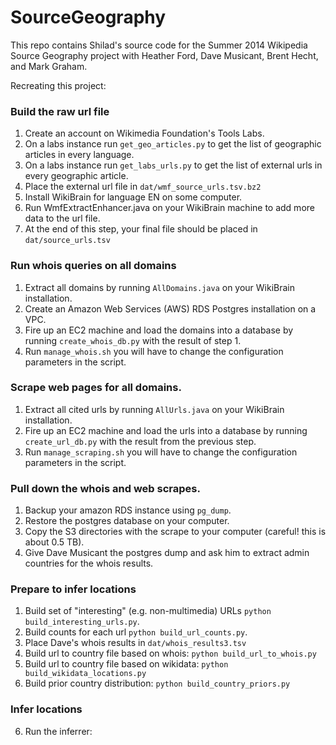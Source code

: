 SourceGeography
===============

This repo contains Shilad's source code for the Summer 2014 Wikipedia Source Geography project with Heather Ford, Dave Musicant, Brent Hecht, and Mark Graham.

Recreating this project:

### Build the raw url file

1. Create an account on Wikimedia Foundation's Tools Labs.
2. On a labs instance run `get_geo_articles.py` to get the list of geographic articles in every language.
3. On a labs instance run `get_labs_urls.py` to get the list of external urls in every geographic article.
4. Place the external url file in `dat/wmf_source_urls.tsv.bz2`
4. Install WikiBrain for language EN on some computer.
5. Run WmfExtractEnhancer.java on your WikiBrain machine to add more data to the url file.
6. At the end of this step, your final file should be placed in `dat/source_urls.tsv`

### Run  whois queries on all domains

1. Extract all domains by running `AllDomains.java` on your WikiBrain installation.
2. Create an Amazon Web Services (AWS) RDS Postgres installation on a VPC.
3. Fire up an EC2 machine and load the domains into a database by running `create_whois_db.py` with the result of step 1.
4. Run `manage_whois.sh` you will have to change the configuration parameters in the script.

### Scrape web pages for all domains.

1. Extract all cited urls by running `AllUrls.java` on your WikiBrain installation.
2. Fire up an EC2 machine and load the urls into a database by running `create_url_db.py` with the result from the previous step.
4. Run `manage_scraping.sh` you will have to change the configuration parameters in the script.

### Pull down the whois and web scrapes.

1. Backup your amazon RDS instance using `pg_dump`.
2. Restore the postgres database on your computer.
3. Copy the S3 directories with the scrape to your computer (careful! this is about 0.5 TB).
4. Give Dave Musicant the postgres dump and ask him to extract admin countries for the whois results.

### Prepare to infer locations
1. Build set of "interesting" (e.g. non-multimedia) URLs `python build_interesting_urls.py`.
2. Build counts for each url `python build_url_counts.py`.
1. Place Dave's whois results in `dat/whois_results3.tsv`
2. Build url to country file based on whois: `python build_url_to_whois.py`
3. Build url to country file based on wikidata: `python build_wikidata_locations.py`
4. Build prior country distribution: `python build_country_priors.py`

### Infer locations

6. Run the inferrer:
